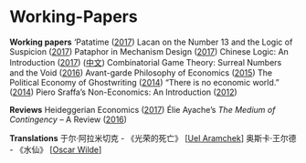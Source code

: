 # Working-Papers

<b>Working papers</b>
‘Patatime (<a href="https://github.com/gjoncas/Working-Papers/blob/master/patatime.pdf">2017</a>)
Lacan on the Number 13 and the Logic of Suspicion (<a href="https://github.com/gjoncas/Working-Papers/blob/master/thirteen.pdf">2017</a>)
Pataphor in Mechanism Design (<a href="https://github.com/gjoncas/Working-Papers/blob/master/pataphor.pdf">2017</a>)
Chinese Logic: An Introduction (<a href="https://github.com/gjoncas/Working-Papers/blob/master/chinese%20logic.pdf">2017</a>) (<a href="https://github.com/gjoncas/Working-Papers/blob/master/%E4%B8%AD%E5%9B%BD%E9%80%BB%E8%BE%91.pdf">中文</a>)
Combinatorial Game Theory: Surreal Numbers and the Void (<a href="https://github.com/gjoncas/Working-Papers/blob/master/combinatorial%20games.pdf">2016</a>)
Avant-garde Philosophy of Economics (<a href="https://github.com/gjoncas/Working-Papers/blob/master/avant-garde.pdf">2015</a>)
The Political Economy of Ghostwriting (<a href="https://github.com/gjoncas/Working-Papers/blob/master/ghostwriting.pdf">2014</a>)
“There is no economic world.” (<a href="https://github.com/gjoncas/Working-Papers/blob/master/no%20economic%20world.pdf">2014</a>)
Piero Sraffa’s Non-Economics: An Introduction (<a href="https://github.com/gjoncas/Working-Papers/blob/master/sraffa.pdf">2012</a>)

<b>Reviews</b>
Heideggerian Economics (<a href="https://github.com/gjoncas/Working-Papers/blob/master/heidegger.pdf">2017</a>)
Élie Ayache’s <em>The Medium of Contingency</em> – A Review (<a href="https://github.com/gjoncas/Working-Papers/blob/master/ayache%20review.pdf">2016</a>)

<b>Translations</b>
于尔·阿拉米切克 - 《光荣的死亡</a>》 [<a href="https://github.com/gjoncas/Working-Papers/blob/master/%E5%85%89%E8%8D%A3%E7%9A%84%E6%AD%BB%E4%BA%A1.pdf">Uel Aramchek</a>]
奥斯卡·王尔德 - 《水仙》 [<a href="https://github.com/gjoncas/Working-Papers/blob/master/%E6%B0%B4%E4%BB%99.pdf">Oscar Wilde</a>]
